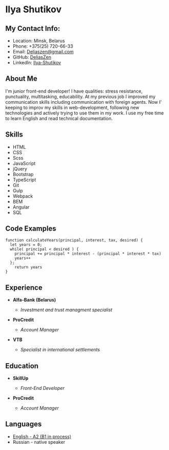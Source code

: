 # Ilya Shutikov
## My Contact Info:
* Location: Minsk, Belarus
* Phone: +375(25) 720-66-33
* Email: Deliaszen@gmail.com
* GitHub: [DeliasZen](https://github.com/DeliasZen/)
* LinkedIn: [Ilya-Shutikov](https://www.linkedin.com/in/ilya-shutikov/)

## About Me
I'm junior front-end developer! I have qualities:
stress resistance, punctuality, multitasking, educability. At my previous job I improved my
communication skills including communication
with foreign agents. Now I' keeping to improv
my skills in web-development, following new
technologies and actively trying to use them in
my work. I use my free time to learn English and
read technical documentation.

## Skills
- HTML
- CSS
- Scss
- JavaScript
- jQuery
- Bootstrap
- TypeScript
- Git
- Gulp
- Webpack
- BEM
- Angular
- SQL

## Code Examples
```
function calculateYears(principal, interest, tax, desired) {
  let years = 0;
  while( principal < desired ) {
    principal += principal * interest - (principal * interest * tax)
    years++
  };
    return years
}
```

## Experience
* **Alfa-Bank (Belarus)**
    - *Investment and trust managment specialist*

* **ProCredit**
    - *Account Manager*
    
* **VTB**
    - *Specialist in international settlements*

## Education
* **SkillUp**
    - *Front-End Developer*

* **ProCredit**
    - *Account Manager*

## Languages
* [English - A2 (B1 in process)](https://www.efset.org/cert/73jeb7)
* Russian - native speaker
